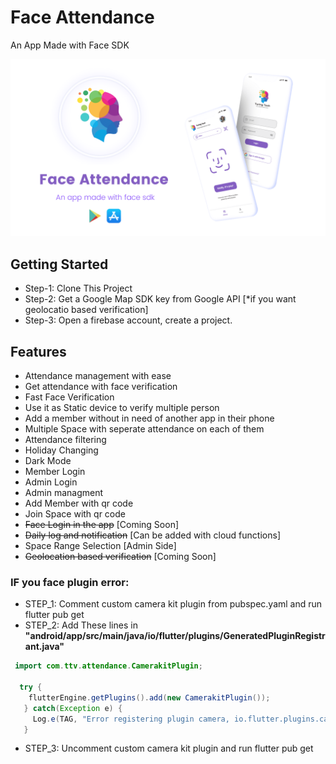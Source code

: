 # Face Attendance

An App Made with Face SDK

<img src="cover_image.png">

## Getting Started
- Step-1: Clone This Project
- Step-2: Get a Google Map SDK key from Google API [*if you want geolocatio based verification]
- Step-3: Open a firebase account, create a project.

## Features
- Attendance management with ease
- Get attendance with face verification
- Fast Face Verification
- Use it as Static device to verify multiple person
- Add a member without in need of another app in their phone
- Multiple Space with seperate attendance on each of them
- Attendance filtering
- Holiday Changing
- Dark Mode
- Member Login
- Admin Login
- Admin managment
- Add Member with qr code
- Join Space with qr code
- ~~Face Login in the app~~ [Coming Soon]
- ~~Daily log and notification~~ [Can be added with cloud functions]
- Space Range Selection [Admin Side]
- ~~Geolocation based verification~~ [Coming Soon]

### IF you face plugin error:
- STEP_1: Comment custom camera kit plugin from pubspec.yaml and run flutter pub get
- STEP_2: Add These lines in **"android/app/src/main/java/io/flutter/plugins/GeneratedPluginRegistrant.java"**

``` java 
 import com.ttv.attendance.CamerakitPlugin;
  
  try {
    flutterEngine.getPlugins().add(new CamerakitPlugin());
   } catch(Exception e) {
     Log.e(TAG, "Error registering plugin camera, io.flutter.plugins.camera.CameraPlugin", e);
   }
 ```  
- STEP_3: Uncomment custom camera kit plugin and run flutter pub get